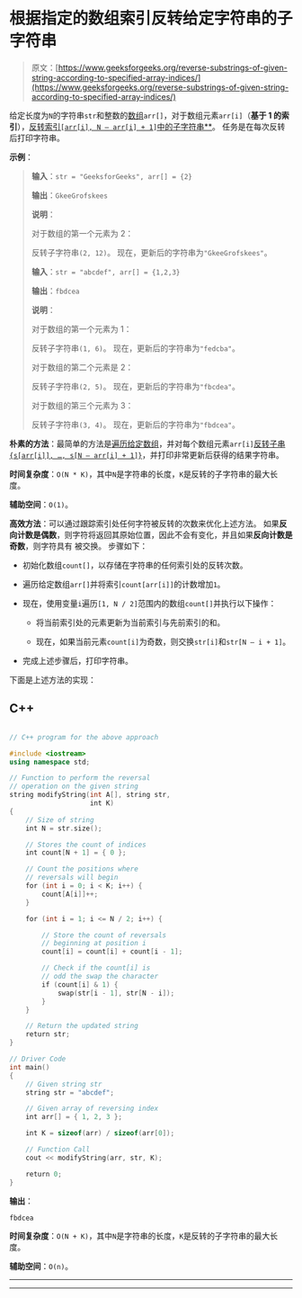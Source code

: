 # 根据指定的数组索引反转给定字符串的子字符串

> 原文：[https://www.geeksforgeeks.org/reverse-substrings-of-given-string-according-to-specified-array-indices/](https://www.geeksforgeeks.org/reverse-substrings-of-given-string-according-to-specified-array-indices/)

给定长度为`N`的字符串`str`和整数的[数组](https://www.geeksforgeeks.org/introduction-to-arrays/)`arr[]`，对于数组元素`arr[i]`（**基于 1 的索引**），[反转索引`[arr[i], N – arr[i] + 1]`中的子字符串**](https://www.geeksforgeeks.org/reverse-the-substrings-of-the-given-string-according-to-the-given-array-of-indices/)。 任务是在每次反转后打印字符串。

**示例**：

> **输入**：`str = "GeeksforGeeks", arr[] = {2}`
>
> **输出**：`GkeeGrofskees`
>
> **说明**：
>
> 对于数组的第一个元素为 2：
>
> 反转子字符串`(2, 12)`。 现在，更新后的字符串为`"GkeeGrofskees"`。
> 
> **输入**：`str = "abcdef", arr[] = {1,2,3}`
>
> **输出**：`fbdcea`
>
> **说明**：
>
> 对于数组的第一个元素为 1：
>
> 反转子字符串`(1, 6)`。 现在，更新后的字符串为`"fedcba"`。
>
> 对于数组的第二个元素是 2：
>
> 反转子字符串`(2, 5)`。 现在，更新后的字符串为`"fbcdea"`。
>
> 对于数组的第三个元素为 3：
>
> 反转子字符串`(3, 4)`。 现在，更新后的字符串为`"fbdcea"`。

**朴素的方法**：最简单的方法是[遍历给定数组](https://www.geeksforgeeks.org/c-program-to-traverse-an-array/)，并对每个数组元素`arr[i]`[反转子串`{s[arr[i]], …, s[N – arr[i] + 1]}`](https://www.geeksforgeeks.org/reverse-the-substrings-of-the-given-string-according-to-the-given-array-of-indices/)，并打印非常更新后获得的结果字符串。

**时间复杂度**：`O(N * K)`，其中`N`是字符串的长度，`K`是反转的子字符串的最大长度。

**辅助空间**：`O(1)`。

**高效方法**：可以通过跟踪索引处任何字符被反转的次数来优化上述方法。 如果**反向计数是偶数**，则字符将返回其原始位置，因此不会有变化，并且如果**反向计数是奇数**，则字符具有 被交换。 步骤如下：

*   初始化数组`count[]`，以存储在字符串的任何索引处的反转次数。

*   遍历给定数组`arr[]`并将索引`count[arr[i]]`的计数增加`1`。

*   现在，使用变量`i`遍历`[1, N / 2]`范围内的数组`count[]`并执行以下操作：

    *   将当前索引处的元素更新为当前索引与先前索引的和。

    *   现在，如果当前元素`count[i]`为奇数，则交换`str[i]`和`str[N – i + 1]`。

*   完成上述步骤后，打印字符串。

下面是上述方法的实现：

## C++

```cpp

// C++ program for the above approach 

#include <iostream> 
using namespace std; 

// Function to perform the reversal 
// operation on the given string 
string modifyString(int A[], string str, 
                    int K) 
{ 
    // Size of string 
    int N = str.size(); 

    // Stores the count of indices 
    int count[N + 1] = { 0 }; 

    // Count the positions where 
    // reversals will begin 
    for (int i = 0; i < K; i++) { 
        count[A[i]]++; 
    } 

    for (int i = 1; i <= N / 2; i++) { 

        // Store the count of reversals 
        // beginning at position i 
        count[i] = count[i] + count[i - 1]; 

        // Check if the count[i] is 
        // odd the swap the character 
        if (count[i] & 1) { 
            swap(str[i - 1], str[N - i]); 
        } 
    } 

    // Return the updated string 
    return str; 
} 

// Driver Code 
int main() 
{ 
    // Given string str 
    string str = "abcdef"; 

    // Given array of reversing index 
    int arr[] = { 1, 2, 3 }; 

    int K = sizeof(arr) / sizeof(arr[0]); 

    // Function Call 
    cout << modifyString(arr, str, K); 

    return 0; 
} 

```

**输出**：

```
fbdcea

```

**时间复杂度**：`O(N + K)`，其中`N`是字符串的长度，`K`是反转的子字符串的最大长度。

**辅助空间**：`O(n)`。



* * *

* * *



